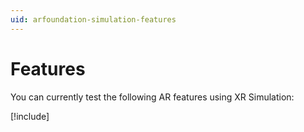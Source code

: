 ```yaml
---
uid: arfoundation-simulation-features
---
```

# Features

You can currently test the following AR features using XR Simulation:

[!include[](../snippets/simulation-features-table.md)]

